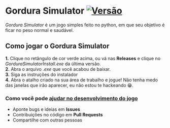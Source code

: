# Gordura Simulator [![Versão](https://img.shields.io/github/release/Liebelts/Gordura_Simulator?color=green&label=Vers%C3%A3o)](https://github.com/Liebelts/Gordura_Simulator/releases/latest/download/GSInstall.exe)
*Gordura Simulator* é um jogo simples feito no python, em que seu objetivo é ficar no peso normal e saudável.

## Como jogar o Gordura Simulator

**1.** Clique no retângulo de cor verde acima, ou vá nas **Releases** e clique no *GorduraSimulatorInstall.exe* da última versão. </br>
**2.** Abra o arquivo *.exe* que você acabou de baixar. </br>
**3.** Siga as instruções do instalador </br>
**4.** Abra o atalho criado na sua área de trabalho e jogue! Não tenha medo das janelas que irão aparecer, eu não estou te hackeando :grin:.

### Como você pode [ajudar no desenvolvimento do jogo](https://github.com/Liebelts/gordura_simulator/blob/master/CONTRIBUTING.md)
* Aponte bugs e ideias em **Issues**  
* Contribuições no código em **Pull Requests**  
* Compartilhe com outras pessoas
